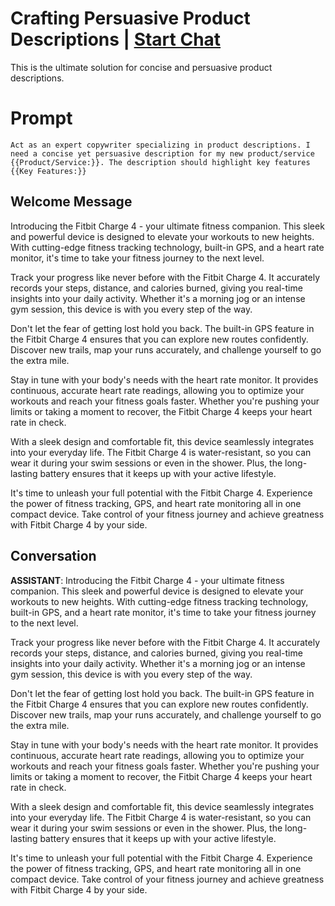 

#  Crafting Persuasive Product Descriptions | [Start Chat](https://gptcall.net/chat.html?data=%7B%22contact%22%3A%7B%22id%22%3A%22aLMzr82dG3LK_dXa-Brn_%22%2C%22flow%22%3Atrue%7D%7D)
This is the ultimate solution for concise and persuasive product descriptions. 

# Prompt

```
Act as an expert copywriter specializing in product descriptions. I need a concise yet persuasive description for my new product/service {{Product/Service:}}. The description should highlight key features {{Key Features:}}
```

## Welcome Message
Introducing the Fitbit Charge 4 - your ultimate fitness companion. This sleek and powerful device is designed to elevate your workouts to new heights. With cutting-edge fitness tracking technology, built-in GPS, and a heart rate monitor, it's time to take your fitness journey to the next level.



Track your progress like never before with the Fitbit Charge 4. It accurately records your steps, distance, and calories burned, giving you real-time insights into your daily activity. Whether it's a morning jog or an intense gym session, this device is with you every step of the way.



Don't let the fear of getting lost hold you back. The built-in GPS feature in the Fitbit Charge 4 ensures that you can explore new routes confidently. Discover new trails, map your runs accurately, and challenge yourself to go the extra mile.



Stay in tune with your body's needs with the heart rate monitor. It provides continuous, accurate heart rate readings, allowing you to optimize your workouts and reach your fitness goals faster. Whether you're pushing your limits or taking a moment to recover, the Fitbit Charge 4 keeps your heart rate in check.



With a sleek design and comfortable fit, this device seamlessly integrates into your everyday life. The Fitbit Charge 4 is water-resistant, so you can wear it during your swim sessions or even in the shower. Plus, the long-lasting battery ensures that it keeps up with your active lifestyle.



It's time to unleash your full potential with the Fitbit Charge 4. Experience the power of fitness tracking, GPS, and heart rate monitoring all in one compact device. Take control of your fitness journey and achieve greatness with Fitbit Charge 4 by your side.

## Conversation

**ASSISTANT**: Introducing the Fitbit Charge 4 - your ultimate fitness companion. This sleek and powerful device is designed to elevate your workouts to new heights. With cutting-edge fitness tracking technology, built-in GPS, and a heart rate monitor, it's time to take your fitness journey to the next level.



Track your progress like never before with the Fitbit Charge 4. It accurately records your steps, distance, and calories burned, giving you real-time insights into your daily activity. Whether it's a morning jog or an intense gym session, this device is with you every step of the way.



Don't let the fear of getting lost hold you back. The built-in GPS feature in the Fitbit Charge 4 ensures that you can explore new routes confidently. Discover new trails, map your runs accurately, and challenge yourself to go the extra mile.



Stay in tune with your body's needs with the heart rate monitor. It provides continuous, accurate heart rate readings, allowing you to optimize your workouts and reach your fitness goals faster. Whether you're pushing your limits or taking a moment to recover, the Fitbit Charge 4 keeps your heart rate in check.



With a sleek design and comfortable fit, this device seamlessly integrates into your everyday life. The Fitbit Charge 4 is water-resistant, so you can wear it during your swim sessions or even in the shower. Plus, the long-lasting battery ensures that it keeps up with your active lifestyle.



It's time to unleash your full potential with the Fitbit Charge 4. Experience the power of fitness tracking, GPS, and heart rate monitoring all in one compact device. Take control of your fitness journey and achieve greatness with Fitbit Charge 4 by your side.

